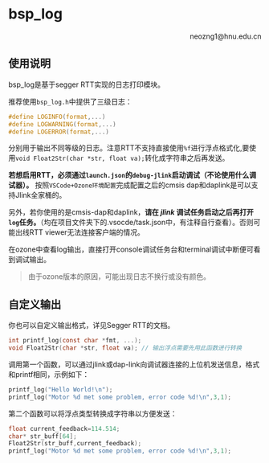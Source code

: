 # bsp_log

<p align='right'>neozng1@hnu.edu.cn</p>

## 使用说明

bsp_log是基于segger RTT实现的日志打印模块。

推荐使用`bsp_log.h`中提供了三级日志：

```c
#define LOGINFO(format,...)
#define LOGWARNING(format,...)
#define LOGERROR(format,...)
```

分别用于输出不同等级的日志。注意RTT不支持直接使用`%f`进行浮点格式化,要使用`void Float2Str(char *str, float va);`转化成字符串之后再发送。

**若想启用RTT，必须通过`launch.json`的`debug-jlink`启动调试（不论使用什么调试器）。** 按照`VSCode+Ozone环境配置`完成配置之后的cmsis dap和daplink是可以支持Jlink全家桶的。

另外，若你使用的是cmsis-dap和daplink，**请在 *jlink* 调试任务启动之后再打开`log`任务。**（均在项目文件夹下的.vsocde/task.json中，有注释自行查看）。否则可能出线RTT viewer无法连接客户端的情况。

在ozone中查看log输出，直接打开console调试任务台和terminal调试中断便可看到调试输出。

> 由于ozone版本的原因，可能出现日志不换行或没有颜色。

## 自定义输出

你也可以自定义输出格式，详见Segger RTT的文档。

```c
int printf_log(const char *fmt, ...);
void Float2Str(char *str, float va); // 输出浮点需要先用此函数进行转换
```
                                                                                              
调用第一个函数，可以通过jlink或dap-link向调试器连接的上位机发送信息，格式和printf相同，示例如下：

```c
printf_log("Hello World!\n");
printf_log("Motor %d met some problem, error code %d!\n",3,1);
```

第二个函数可以将浮点类型转换成字符串以方便发送：

```c
float current_feedback=114.514;
char* str_buff[64];
Float2Str(str_buff,current_feedback);
printf_log("Motor %d met some problem, error code %d!\n",3,1);
```
